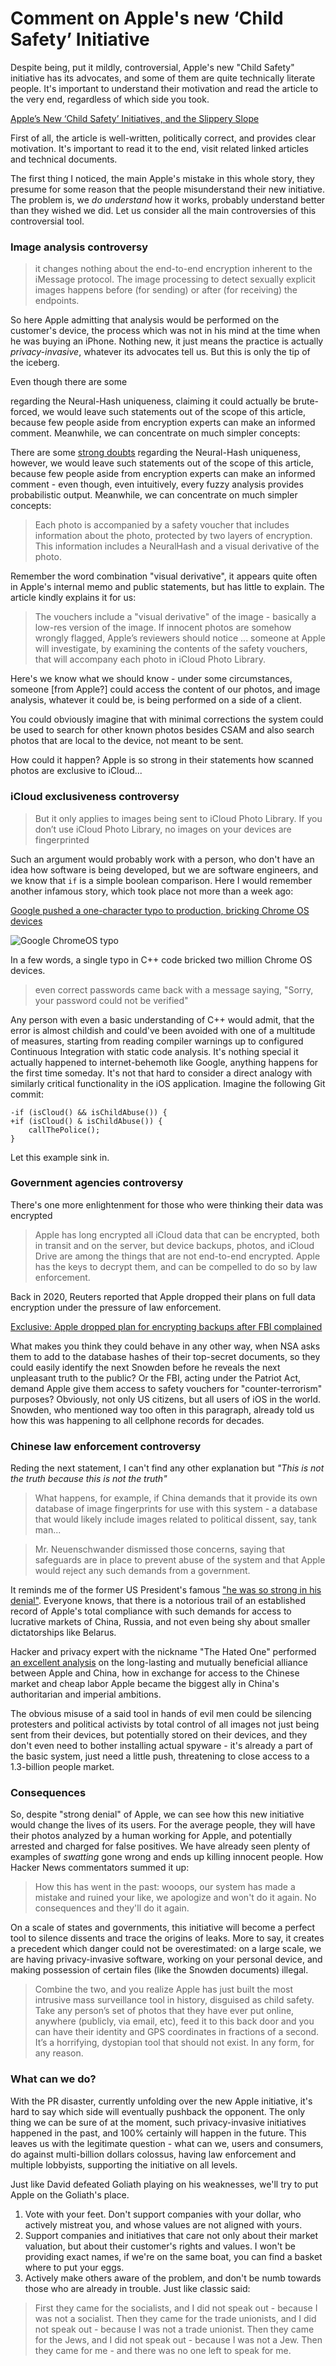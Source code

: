 # Comment on Apple's new ‘Child Safety’ Initiative

Despite being, put it mildly, controversial, Apple's new "Child Safety" initiative 
has its advocates, and some of them are quite technically literate people. 
It's important to understand their motivation and read the article to the very end, 
regardless of which side you took.

[Apple’s New ‘Child Safety’ Initiatives, and the Slippery Slope](https://daringfireball.net/2021/08/apple_child_safety_initiatives_slippery_slope)

First of all, the article is well-written, politically correct, 
and provides clear motivation. It's important to read it to the end, 
visit related linked articles and technical documents.

The first thing I noticed, the main Apple's mistake in this whole story,
they presume for some reason that the people misunderstand their new initiative. 
The problem is, we *do understand* how it works, probably understand better
than they wished we did. 
Let us consider all the main controversies of this controversial tool.

### Image analysis controversy

> it changes nothing about the end-to-end encryption inherent to the iMessage protocol. The image processing to detect sexually explicit images happens before (for sending) or after (for receiving) the endpoints.

So here Apple admitting that analysis would be performed on the customer's device,
the process which was not in his mind at the time when he was buying an iPhone.
Nothing new, it just means the practice is actually *privacy-invasive*, 
whatever its advocates tell us. But this is only the tip of the iceberg.

Even though there are some 

regarding the Neural-Hash uniqueness, claiming it could actually be brute-forced,
we would leave such statements out of the scope of this article,
because few people aside from encryption experts can make an informed comment.
Meanwhile, we can concentrate on much simpler concepts:

There are some 
[strong doubts](https://crypto.stackexchange.com/questions/93423/how-unique-is-a-neuralhash) 
regarding the Neural-Hash uniqueness, however, we would leave such statements 
out of the scope of this article, because few people aside from encryption experts 
can make an informed comment - even though, even intuitively, every fuzzy analysis 
provides probabilistic output. Meanwhile, we can concentrate on much simpler concepts:

> Each photo is accompanied by a safety voucher that includes information about the photo, protected by two layers of encryption. This information includes a NeuralHash and a visual derivative of the photo.

Remember the word combination "visual derivative", it appears quite often 
in Apple's internal memo and public statements, but has little to explain. 
The article kindly explains it for us:

> The vouchers include a "visual derivative" of the image - 
> basically a low-res version of the image. If innocent photos 
> are somehow wrongly flagged, Apple’s reviewers should notice
> ... someone at Apple will investigate, by examining the contents
> of the safety vouchers, that will accompany each photo in iCloud Photo Library.

Here's we know what we should know - under some circumstances, someone 
[from Apple?] could access the content of our photos, and image analysis, 
whatever it could be, is being performed on a side of a client.

You could obviously imagine that with minimal corrections the system 
could be used to search for other known photos besides CSAM 
and also search photos that are local to the device, not meant to be sent.

How could it happen? Apple is so strong in their statements 
how scanned photos are exclusive to iCloud...

### iCloud exclusiveness controversy

> But it only applies to images being sent to iCloud Photo Library.
> If you don’t use iCloud Photo Library, 
> no images on your devices are fingerprinted

Such an argument would probably work with a person, who don't have an idea how
software is being developed, but we are software engineers, 
and we know that `if` is a simple boolean comparison. 
Here I would remember another infamous story, which took place 
not more than a week ago:

[Google pushed a one-character typo to production, bricking Chrome OS devices](https://arstechnica.com/gadgets/2021/07/google-pushed-a-one-character-typo-to-production-bricking-chrome-os-devices/)

![Google ChromeOS typo](https://cdn.arstechnica.net/wp-content/uploads/2021/07/chrome_TDKGuOKmjP-980x317.png)

In a few words, a single typo in C++ code bricked two million 
Chrome OS devices.

> even correct passwords came back with a message saying, 
> "Sorry, your password could not be verified"

Any person with even a basic understanding of C++ would admit, 
that the error is almost childish and could've been avoided 
with one of a multitude of measures, starting from reading compiler warnings
up to configured Continuous Integration with static code analysis.
It's nothing special it actually happened to internet-behemoth like Google,
anything happens for the first time someday.
It's not that hard to consider a direct analogy with similarly
critical functionality in the iOS application. Imagine the following Git commit:

```
-if (isCloud() && isChildAbuse()) {
+if (isCloud() & isChildAbuse()) {
    callThePolice();
}
```

Let this example sink in.

### Government agencies controversy

There's one more enlightenment for those who were thinking their data was encrypted

> Apple has long encrypted all iCloud data that can be encrypted, 
> both in transit and on the server, but device backups, photos, 
> and iCloud Drive are among the things that are not end-to-end encrypted. 
> Apple has the keys to decrypt them, and can be compelled to do so 
> by law enforcement.

Back in 2020, Reuters reported that Apple dropped their plans 
on full data encryption under the pressure of law enforcement. 

[Exclusive: Apple dropped plan for encrypting backups after FBI complained](https://www.reuters.com/article/us-apple-fbi-icloud-exclusive-idUSKBN1ZK1CT)

What makes you think they could behave in any other way, when NSA asks them
to add to the database hashes of their top-secret documents, 
so they could easily identify the next Snowden
before he reveals the next unpleasant truth to the public? 
Or the FBI, acting under the Patriot Act, demand Apple give them access
to safety vouchers for "counter-terrorism" purposes? Obviously, 
not only US citizens, but all users of iOS in the world. 
Snowden, who mentioned way too often in this paragraph,
already told us how this was happening to all cellphone records for decades.

### Chinese law enforcement controversy

Reding the next statement, I can't find any other explanation but
*"This is not the truth because this is not the truth"*

> What happens, for example, if China demands that it provide its own database of image fingerprints for use with this system - a database that would likely include images related to political dissent, say, tank man...

> Mr. Neuenschwander dismissed those concerns, saying that safeguards are in place to prevent abuse of the system and that Apple would reject any such demands from a government.

It reminds me of the former US President's famous 
["he was so strong in his denial"](https://www.fox43.com/article/news/local/contests/president-trump-putin-was-very-very-strong/521-02506292-f140-448b-91dd-69ae0fea57cf).
Everyone knows, that there is a notorious trail of an established record 
of Apple's total compliance with such demands for access to lucrative markets of
China, Russia, and not even being shy about smaller dictatorships like Belarus.

Hacker and privacy expert with the nickname "The Hated One" performed 
[an excellent analysis](https://youtu.be/Ev9_oDHNf-4) 
on the long-lasting and mutually beneficial alliance between Apple and China,
how in exchange for access to the Chinese market and cheap labor
Apple became the biggest ally in China's authoritarian and imperial ambitions.

The obvious misuse of a said tool in hands of evil men could be 
silencing protesters and political activists by total control 
of all images not just being sent from their devices, but potentially
stored on their devices, and they don't even need to bother 
installing actual spyware - it's already a part of the basic system, 
just need a little push, threatening to close access 
to a 1.3-billion people market.

### Consequences

So, despite "strong denial" of Apple, we can see how this new initiative
would change the lives of its users.
For the average people, they will have their photos analyzed
by a human working for Apple, and potentially arrested and charged
for false positives. 
We have already seen plenty of examples of *swatting* gone wrong
and ends up killing innocent people. 
How Hacker News commentators summed it up:

> How this has went in the past: wooops, our system has made a mistake
> and ruined your like, we apologize and won't do it again.
> No consequences and they'll do it again.

On a scale of states and governments, this initiative will become
a perfect tool to silence dissents and trace the origins of leaks.
More to say, it creates a precedent which danger could not be overestimated:
on a large scale, we are having privacy-invasive software, 
working on your personal device, and making possession of 
certain files (like the Snowden documents) illegal.

> Combine the two, and you realize Apple has just built 
> the most intrusive mass surveillance tool in history, 
> disguised as child safety.
> Take any person’s set of photos that they have ever put online, 
> anywhere (publicly, via email, etc), feed it to this back door 
> and you can have their identity and GPS coordinates in fractions of a second.
> It’s a horrifying, dystopian tool that should not exist. 
> In any form, for any reason.

### What can we do?

With the PR disaster, currently unfolding over the new Apple initiative, 
it's hard to say which side will eventually pushback the opponent.
The only thing we can be sure of at the moment, such privacy-invasive initiatives
happened in the past, and 100% certainly will happen in the future.
This leaves us with the legitimate question - what can we, users and consumers, 
do against multi-billion dollars colossus, having law enforcement 
and multiple lobbyists, supporting the initiative on all levels.

Just like David defeated Goliath playing on his weaknesses, we'll try to 
put Apple on the Goliath's place.

1. Vote with your feet. Don't support companies with your dollar, 
   who actively mistreat you, and whose values are not aligned with yours.
2. Support companies and initiatives that care not only about their market
   valuation, but about their customer's rights and values. 
   I won't be providing exact names, if we're on the same boat, 
   you can find a basket where to put your eggs.  
3. Actively make others aware of the problem, and don't be numb towards
   those who are already in trouble. Just like classic said:
   
> First they came for the socialists, and I did not speak out - because I was not a socialist.
> Then they came for the trade unionists, and I did not speak out - because I was not a trade unionist.
> Then they came for the Jews, and I did not speak out - because I was not a Jew.
> Then they came for me - and there was no one left to speak for me.
